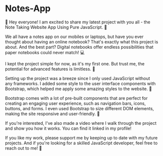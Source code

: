 # Notes-App

👋 Hey everyone! I am excited to share my latest project with you all - the Note Taking Website App Using Pure JavaScript. 📝

We all have a notes app on our mobiles or laptops, but have you ever thought about having an online notebook? That's exactly what this project is about. And the best part? Digital notebooks offer endless possibilities that paper notebooks could never match! 💻

I kept the project simple for now, as it's my first one. But trust me, the potential for advanced features is limitless. 🚀

Setting up the project was a breeze since I only used JavaScript without any frameworks. I added some style to the user interface components with Bootstrap, which helped me apply some amazing styles to the website. 🔧

Bootstrap comes with a lot of pre-built components that are perfect for creating an engaging user experience, such as navigation bars, icons, buttons, and forms. I even used Bootstrap to size different DOM elements, making the site responsive and user-friendly. 💪

If you're interested, I've also made a video where I walk through the project and show you how it works. You can find it linked in my profile!

If you like my work, please support me by keeping up to date with my future projects. And if you're looking for a skilled JavaScript developer, feel free to reach out to me! 🤝
